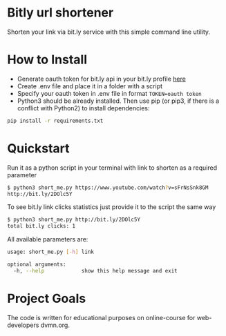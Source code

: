 # Bitly url shortener
Shorten your link via bit.ly service with this simple command line utility. 


# How to Install
 
- Generate oauth token for bit.ly api in your bit.ly profile [here](https://app.bitly.com/Bj1l6E8H5vk/bitlinks/2SIukn9?actions=accountMain&actions=profile)
- Create .env file and place it in a folder with a script
- Specify your oauth token in .env file in format `TOKEN=oauth token`
- Python3 should be already installed. Then use pip (or pip3, if there is a conflict with Python2) to install dependencies:
```bash
pip install -r requirements.txt
```

# Quickstart
Run it as a python script in your terminal with link to shorten as a required parameter
```bash
$ python3 short_me.py https://www.youtube.com/watch?v=sFrNsSnk8GM
http://bit.ly/2DOlc5Y
```
To see bit.ly link clicks statistics just provide it to the script the same way
```bash
$ python3 short_me.py http://bit.ly/2DOlc5Y
total bit.ly clicks: 1
```
All available parameters are:
```bash
usage: short_me.py [-h] link

optional arguments:
  -h, --help            show this help message and exit
```

# Project Goals
The code is written for educational purposes on online-course for web-developers dvmn.org.
